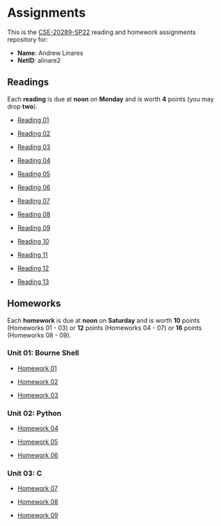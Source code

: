 # Assignments

This is the [CSE-20289-SP22] reading and homework assignments repository for:

* **Name**:  Andrew Linares
* **NetID**: alinare2

## Readings

Each **reading** is due at **noon** on **Monday** and is worth **4** points (you may drop **two**).

- [Reading 01](https://www3.nd.edu/~pbui/teaching/cse.20289.sp22/reading01.html)

- [Reading 02](https://www3.nd.edu/~pbui/teaching/cse.20289.sp22/reading02.html)

- [Reading 03](https://www3.nd.edu/~pbui/teaching/cse.20289.sp22/reading03.html)

- [Reading 04](https://www3.nd.edu/~pbui/teaching/cse.20289.sp22/reading04.html)

- [Reading 05](https://www3.nd.edu/~pbui/teaching/cse.20289.sp22/reading05.html)

- [Reading 06](https://www3.nd.edu/~pbui/teaching/cse.20289.sp22/reading06.html)

- [Reading 07](https://www3.nd.edu/~pbui/teaching/cse.20289.sp22/reading07.html)

- [Reading 08](https://www3.nd.edu/~pbui/teaching/cse.20289.sp22/reading08.html)

- [Reading 09](https://www3.nd.edu/~pbui/teaching/cse.20289.sp22/reading09.html)

- [Reading 10](https://www3.nd.edu/~pbui/teaching/cse.20289.sp22/reading10.html)

- [Reading 11](https://www3.nd.edu/~pbui/teaching/cse.20289.sp22/reading11.html)

- [Reading 12](https://www3.nd.edu/~pbui/teaching/cse.20289.sp22/reading12.html)

- [Reading 13](https://www3.nd.edu/~pbui/teaching/cse.20289.sp22/reading13.html)

## Homeworks

Each **homework** is due at **noon** on **Saturday** and is worth **10** points
(Homeworks 01 - 03) or **12** points (Homeworks 04 - 07) or **16** points
(Homeworks 08 - 09).

### Unit 01: Bourne Shell

- [Homework 01](https://www3.nd.edu/~pbui/teaching/cse.20289.sp22/homework01.html)

- [Homework 02](https://www3.nd.edu/~pbui/teaching/cse.20289.sp22/homework02.html)

- [Homework 03](https://www3.nd.edu/~pbui/teaching/cse.20289.sp22/homework03.html)

### Unit 02: Python

- [Homework 04](https://www3.nd.edu/~pbui/teaching/cse.20289.sp22/homework04.html)

- [Homework 05](https://www3.nd.edu/~pbui/teaching/cse.20289.sp22/homework05.html)

- [Homework 06](https://www3.nd.edu/~pbui/teaching/cse.20289.sp22/homework06.html)

### Unit 03: C

- [Homework 07](https://www3.nd.edu/~pbui/teaching/cse.20289.sp22/homework07.html)

- [Homework 08](https://www3.nd.edu/~pbui/teaching/cse.20289.sp22/homework08.html)

- [Homework 09](https://www3.nd.edu/~pbui/teaching/cse.20289.sp22/homework09.html)

[CSE-20289-SP22]:   https://www3.nd.edu/~pbui/teaching/cse.20289.sp22/
